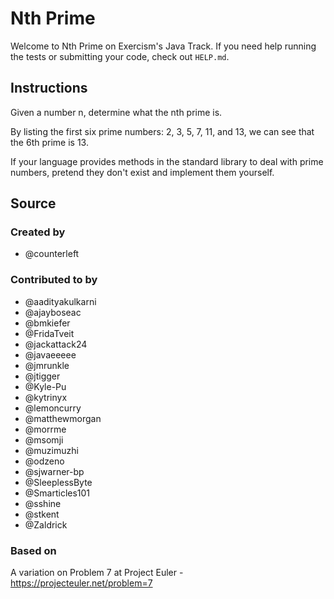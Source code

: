 # Nth Prime

Welcome to Nth Prime on Exercism's Java Track.
If you need help running the tests or submitting your code, check out `HELP.md`.

## Instructions

Given a number n, determine what the nth prime is.

By listing the first six prime numbers: 2, 3, 5, 7, 11, and 13, we can see that the 6th prime is 13.

If your language provides methods in the standard library to deal with prime numbers, pretend they don't exist and implement them yourself.

## Source

### Created by

- @counterleft

### Contributed to by

- @aadityakulkarni
- @ajayboseac
- @bmkiefer
- @FridaTveit
- @jackattack24
- @javaeeeee
- @jmrunkle
- @jtigger
- @Kyle-Pu
- @kytrinyx
- @lemoncurry
- @matthewmorgan
- @morrme
- @msomji
- @muzimuzhi
- @odzeno
- @sjwarner-bp
- @SleeplessByte
- @Smarticles101
- @sshine
- @stkent
- @Zaldrick

### Based on

A variation on Problem 7 at Project Euler - https://projecteuler.net/problem=7
